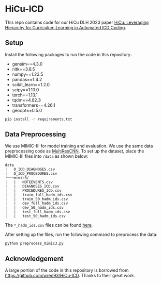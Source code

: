 # HiCu-ICD
This repo contains code for our HiCu DLH 2023 paper [HiCu: Leveraging Hierarchy for Curriculum Learning in Automated ICD Coding](https://arxiv.org/abs/2208.02301).

Setup
-----
Install the following packages to run the code in this repository:
* gensim==4.3.0
* nltk==3.6.5
* numpy==1.23.5
* pandas==1.4.2
* scikit_learn==1.2.0
* scipy==1.10.0
* torch==1.13.1
* tqdm==4.62.3
* transformers==4.26.1
* geoopt==0.5.0

```bash
pip install -r requirements.txt
```

Data Preprocessing
-----
We use MIMIC-III for model training and evaluation. We use the same data preprocessing code as [MultiResCNN](https://github.com/wren93/HiCu-ICD). To set up the dataset, place the MIMIC-III files into `/data` as shown below:
```
data
|   D_ICD_DIAGNOSES.csv
|   D_ICD_PROCEDURES.csv
└───mimic3/
|   |   NOTEEVENTS.csv
|   |   DIAGNOSES_ICD.csv
|   |   PROCEDURES_ICD.csv
|   |   train_full_hadm_ids.csv
|   |   train_50_hadm_ids.csv
|   |   dev_full_hadm_ids.csv
|   |   dev_50_hadm_ids.csv
|   |   test_full_hadm_ids.csv
|   |   test_50_hadm_ids.csv
```
The `*_hadm_ids.csv` files can be found [here](https://github.com/jamesmullenbach/caml-mimic/tree/master/mimicdata/mimic3).

After setting up the files, run the following command to preprocess the data:
```sh
python preprocess_mimic3.py
```

Acknowledgement
-----
A large portion of the code in this repository is borrowed from https://github.com/wren93/HiCu-ICD. Thanks to their great work.
